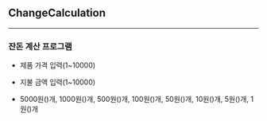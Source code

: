 ## ChangeCalculation
--------
### 잔돈 계산 프로그램

* 제품 가격 입력(1~10000)
* 지불 금액 입력(1~10000)

* 5000원()개, 1000원()개, 500원()개, 100원()개, 50원()개, 10원()개, 5원()개, 1원()개
